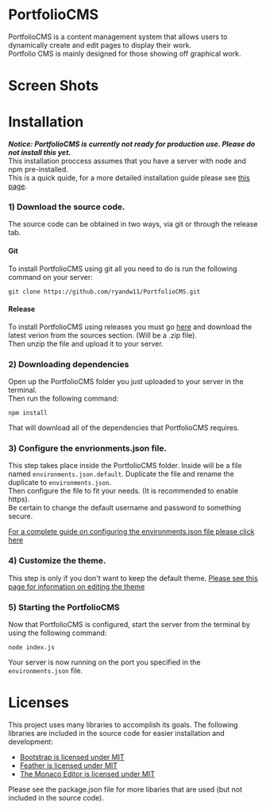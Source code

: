 # PortfolioCMS
PortfolioCMS is a content management system that allows users to dynamically create and edit pages to display their work.  
Portfolio CMS is mainly designed for those showing off graphical work.

# Screen Shots

# Installation
***Notice: PortfolioCMS is currently not ready for production use. Please do not install this yet.***  
This installation proccess assumes that you have a server with node and npm pre-installed.  
This is a quick quide, for a more detailed installation guide please see [this page]().

### 1) Download the source code.
The source code can be obtained in two ways, via git or through the release tab.  

#### Git
To install PortfolioCMS using git all you need to do is run the following command on your server:
```
git clone https://github.com/ryandw11/PortfolioCMS.git
```
#### Release
To install PortfolioCMS using releases you must go [here]() and download the latest verion from the sources section. (Will be a .zip file).  
Then unzip the file and upload it to your server.  

### 2) Downloading dependencies
Open up the PortfolioCMS folder you just uploaded to your server in the terminal.  
Then run the following command:
```
npm install
```
That will download all of the dependencies that PortfolioCMS requires.  

### 3) Configure the envrionments.json file.
This step takes place inside the PortfolioCMS folder.
Inside will be a file named `environments.json.default`. Duplicate the file and rename the duplicate to `environments.json`.  
Then configure the file to fit your needs. (It is recommended to enable https).  
Be certain to change the default username and password to something secure.  
  
[For a complete guide on configuring the environments.json file please click here]()

### 4) Customize the theme.
This step is only if you don't want to keep the default theme.
[Please see this page for information on editing the theme]()

### 5) Starting the PortfolioCMS
Now that PortfolioCMS is configured, start the server from the terminal by using the following command:
```
node index.js
```
Your server is now running on the port you specified in the `environments.json` file.

# Licenses
This project uses many libraries to accomplish its goals. The following libraries are included in the source code for easier installation and development:
- [Bootstrap is licensed under MIT](https://github.com/twbs/bootstrap/blob/main/LICENSE)
- [Feather is licensed under MIT](https://github.com/feathericons/feather/blob/master/LICENSE)
- [The Monaco Editor is licensed under MIT](https://github.com/microsoft/monaco-editor/blob/master/LICENSE.md)
  
Please see the package.json file for more libaries that are used (but not included in the source code).  
